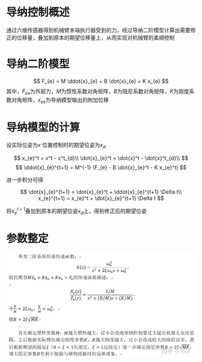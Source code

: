 # 导纳控制概述

通过六维传感器得到机械臂末端执行器受到的力，经过导纳二阶模型计算出需要修正的位移量，叠加到原本的期望位移量上，从而实现对机械臂的柔顺控制

# 导纳二阶模型

$$
F_{e} = M \ddot{x}_{e} + B \dot{x}_{e} + K x_{e}
$$
其中，$F_{ex}$为外部力，$M$为惯性系数对角矩阵，$B$为阻尼系数对角矩阵，$K$为刚度系数对角矩阵，$x_{ex}$为导纳模型输出的附加位移

# 导纳模型的计算

设实际位姿为$x$
位置控制时的期望位姿为$x_d$

$$
x_{e}^t = x^t - x^t_{d}\\
\dot{x}_{e}^t = \dot{x}^t - \dot{x}^t_{d}\\
$$
$$
\ddot{x}_{e}^{t+1} = M^{-1} (F_{e} - B \dot{x}_{e}^t - K x_{e}^t)
$$

进一步积分可得

$$
\dot{x}_{e}^{t+1} = \dot{x}_{e}^t + \ddot{x}_{e}^{t+1} \Delta t\\
x_{e}^{t+1} = x_{e}^t + \dot{x}_{e}^{t+1} \Delta t
$$

将$x_{e}^{t+1}$叠加到原本的期望位姿$x_d$上，得到修正后的期望位姿

# 参数整定

![alt text](asset/image.png)